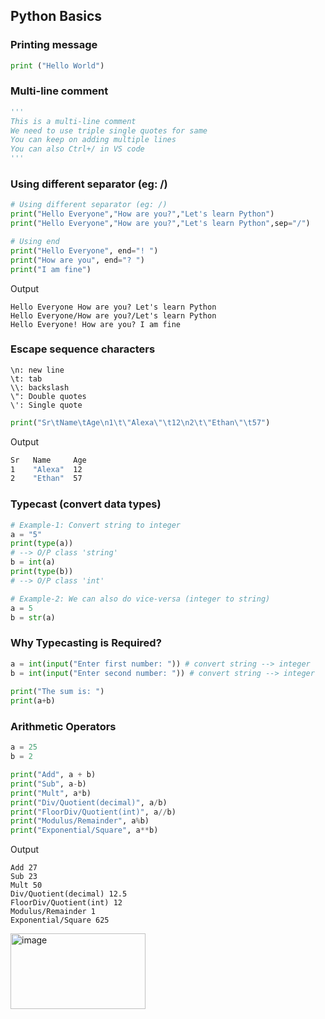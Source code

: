 ## Python Basics

### Printing message
```py
print ("Hello World")
```

### Multi-line comment
```py
'''
This is a multi-line comment
We need to use triple single quotes for same
You can keep on adding multiple lines
You can also Ctrl+/ in VS code
'''
```

### Using different separator (eg: /)
```py
# Using different separator (eg: /)
print("Hello Everyone","How are you?","Let's learn Python")
print("Hello Everyone","How are you?","Let's learn Python",sep="/")

# Using end
print("Hello Everyone", end="! ")
print("How are you", end="? ")
print("I am fine")
```
Output
```
Hello Everyone How are you? Let's learn Python
Hello Everyone/How are you?/Let's learn Python
Hello Everyone! How are you? I am fine
```

### Escape sequence characters
```
\n: new line
\t: tab
\\: backslash
\": Double quotes
\': Single quote
```
```py
print("Sr\tName\tAge\n1\t\"Alexa\"\t12\n2\t\"Ethan\"\t57")
```
Output
```sh
Sr   Name     Age
1    "Alexa"  12
2    "Ethan"  57
```

### Typecast (convert data types)
```py
# Example-1: Convert string to integer
a = "5"
print(type(a))
# --> O/P class 'string'
b = int(a)
print(type(b))
# --> O/P class 'int'

# Example-2: We can also do vice-versa (integer to string)
a = 5
b = str(a)
```

### Why Typecasting is Required?
```py
a = int(input("Enter first number: ")) # convert string --> integer
b = int(input("Enter second number: ")) # convert string --> integer
 
print("The sum is: ")
print(a+b)
```

### Arithmetic Operators
```py
a = 25
b = 2

print("Add", a + b)
print("Sub", a-b)
print("Mult", a*b)
print("Div/Quotient(decimal)", a/b)
print("FloorDiv/Quotient(int)", a//b)
print("Modulus/Remainder", a%b)
print("Exponential/Square", a**b)
```
Output
```
Add 27
Sub 23
Mult 50
Div/Quotient(decimal) 12.5
FloorDiv/Quotient(int) 12
Modulus/Remainder 1
Exponential/Square 625
```
<img width="216" height="121" alt="image" src="https://github.com/user-attachments/assets/5f6996a9-1120-4f4b-9b3a-a915b11c42a9" />
